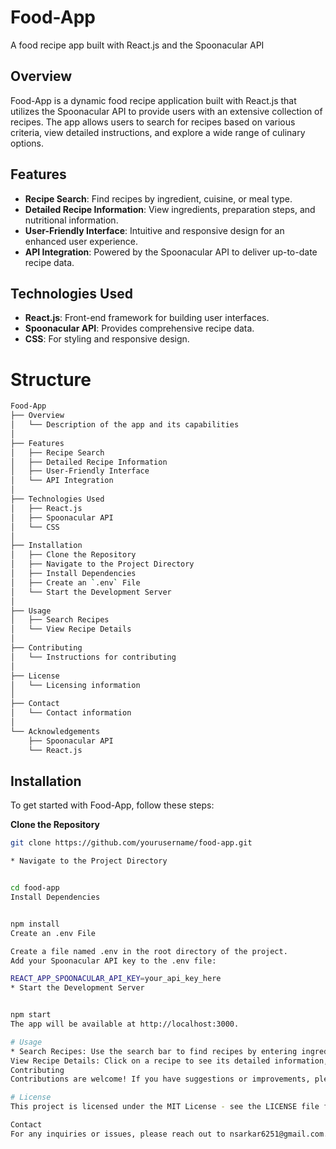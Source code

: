 # Food-App
A food recipe app built with React.js and the Spoonacular API 


## Overview

Food-App is a dynamic food recipe application built with React.js that utilizes the Spoonacular API to provide users with an extensive collection of recipes. The app allows users to search for recipes based on various criteria, view detailed instructions, and explore a wide range of culinary options.

## Features

- **Recipe Search**: Find recipes by ingredient, cuisine, or meal type.
- **Detailed Recipe Information**: View ingredients, preparation steps, and nutritional information.
- **User-Friendly Interface**: Intuitive and responsive design for an enhanced user experience.
- **API Integration**: Powered by the Spoonacular API to deliver up-to-date recipe data.

## Technologies Used

- **React.js**: Front-end framework for building user interfaces.
- **Spoonacular API**: Provides comprehensive recipe data.
- **CSS**: For styling and responsive design.

# Structure

```bash
Food-App
├── Overview
│   └── Description of the app and its capabilities
│
├── Features
│   ├── Recipe Search
│   ├── Detailed Recipe Information
│   ├── User-Friendly Interface
│   └── API Integration
│
├── Technologies Used
│   ├── React.js
│   ├── Spoonacular API
│   └── CSS
│
├── Installation
│   ├── Clone the Repository
│   ├── Navigate to the Project Directory
│   ├── Install Dependencies
│   ├── Create an `.env` File
│   └── Start the Development Server
│
├── Usage
│   ├── Search Recipes
│   └── View Recipe Details
│
├── Contributing
│   └── Instructions for contributing
│
├── License
│   └── Licensing information
│
├── Contact
│   └── Contact information
│
└── Acknowledgements
    ├── Spoonacular API
    └── React.js

```

## Installation

To get started with Food-App, follow these steps:

 **Clone the Repository**
   ```bash
   git clone https://github.com/yourusername/food-app.git

* Navigate to the Project Directory


cd food-app
Install Dependencies


npm install
Create an .env File

Create a file named .env in the root directory of the project.
Add your Spoonacular API key to the .env file:

REACT_APP_SPOONACULAR_API_KEY=your_api_key_here
* Start the Development Server


npm start
The app will be available at http://localhost:3000.

# Usage
* Search Recipes: Use the search bar to find recipes by entering ingredients, cuisine types, or meal categories.
View Recipe Details: Click on a recipe to see its detailed information, including ingredients, preparation steps, and nutritional facts.
Contributing
Contributions are welcome! If you have suggestions or improvements, please fork the repository and submit a pull request. For major changes, please open an issue first to discuss what you would like to change.

# License
This project is licensed under the MIT License - see the LICENSE file for details.

Contact
For any inquiries or issues, please reach out to nsarkar6251@gmail.com.

